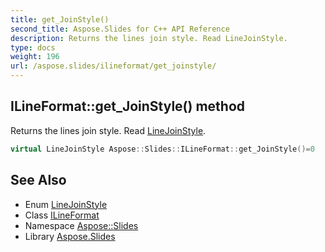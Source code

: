 ```yaml
---
title: get_JoinStyle()
second_title: Aspose.Slides for C++ API Reference
description: Returns the lines join style. Read LineJoinStyle.
type: docs
weight: 196
url: /aspose.slides/ilineformat/get_joinstyle/
---
```

## ILineFormat::get_JoinStyle() method


Returns the lines join style. Read [LineJoinStyle](../../linejoinstyle/).

```cpp
virtual LineJoinStyle Aspose::Slides::ILineFormat::get_JoinStyle()=0
```

## See Also

* Enum [LineJoinStyle](../../linejoinstyle/)
* Class [ILineFormat](../)
* Namespace [Aspose::Slides](../../)
* Library [Aspose.Slides](../../../)